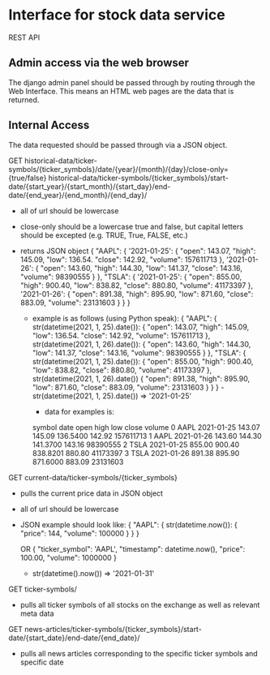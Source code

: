 # Interface for stock data service
REST API

## Admin access via the web browser
The django admin panel should be passed through by routing through the Web Interface. This means an HTML web pages are the data that is returned.

## Internal Access
The data requested should be passed through via a JSON object.

GET historical-data/ticker-symbols/{ticker_symbols}/date/{year}/{month}/{day}/close-only={true/false}
    historical-data/ticker-symbols/{ticker_symbols}/start-date/{start_year}/{start_month}/{start_day}/end-date/{end_year}/{end_month}/{end_day}/
  - all of url should be lowercase
  - close-only should be a lowercase true and false, but capital letters should be excepted (e.g. TRUE, True, FALSE, etc.)
  - returns JSON object
    {
      "AAPL": {
        '2021-01-25': {
          "open": 143.07,
          "high": 145.09,
          "low": 136.54.
          "close": 142.92,
          "volume": 157611713
        },
        '2021-01-26': {
          "open": 143.60,
          "high": 144.30,
          "low": 141.37,
          "close": 143.16,
          "volume": 98390555
        }
      },
      "TSLA": {
        '2021-01-25': {
          "open": 855.00,
          "high": 900.40,
          "low": 838.82,
          "close":  880.80,
          "volume": 41173397
        },
        '2021-01-26': {
          "open": 891.38,
          "high": 895.90,
          "low": 871.60,
          "close": 883.09,
          "volume": 23131603
        }
      }
    }

    - example is as follows (using Python speak):
    {
      "AAPL": {
        str(datetime(2021, 1, 25).date()): {
          "open": 143.07,
          "high": 145.09,
          "low": 136.54.
          "close": 142.92,
          "volume": 157611713
          },
          str(datetime(2021, 1, 26).date()): {
            "open": 143.60,
            "high": 144.30,
            "low": 141.37,
            "close": 143.16,
            "volume": 98390555
          }
          },
          "TSLA": {
            str(datetime(2021, 1, 25).date()): {
              "open": 855.00,
              "high": 900.40,
              "low": 838.82,
              "close":  880.80,
              "volume": 41173397
              },
              str(datetime(2021, 1, 26).date()) {
                "open": 891.38,
                "high": 895.90,
                "low": 871.60,
                "close": 883.09,
                "volume": 23131603
              }
            }
          }
          - str(datetime(2021, 1, 25).date()) => '2021-01-25'
        - data for examples is:

        symbol       date    open    high       low   close     volume
        0   AAPL 2021-01-25  143.07  145.09  136.5400  142.92  157611713
        1   AAPL 2021-01-26  143.60  144.30  141.3700  143.16   98390555
        2   TSLA 2021-01-25  855.00  900.40  838.8201  880.80   41173397
        3   TSLA 2021-01-26  891.38  895.90  871.6000  883.09   23131603

GET current-data/ticker-symbols/{ticker_symbols}
  - pulls the current price data in JSON object
  - all of url should be lowercase
  - JSON example should look like:
    {
      "AAPL": {
        str(datetime.now()): {
          "price": 144,
          "volume": 100000
        }
      }
    }

    OR
    {
      "ticker_symbol": 'AAPL',
      "timestamp": datetime.now(),
      "price": 100.00,
      "volume": 1000000
    }
    - str(datetime().now()) => '2021-01-31'

GET ticker-symbols/
  - pulls all ticker symbols of all stocks on the exchange as well as relevant meta data

GET news-articles/ticker-symbols/{ticker_symbols}/start-date/{start_date}/end-date/{end_date}/
  - pulls all news articles corresponding to the specific ticker symbols and specific date
